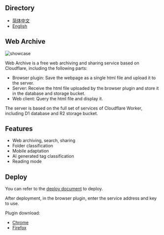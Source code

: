 ## Directory

- [简体中文](https://github.com/ray-d-song/web-archive/blob/main/docs/README_zh.md)
- [English](https://github.com/ray-d-song/web-archive/blob/main/README.md)

## Web Archive

![showcase](https://raw.githubusercontent.com/ray-d-song/web-archive/main/docs/imgs/homepage.png)

Web Archive is a free web archiving and sharing service based on Cloudflare, including the following parts:  

- Browser plugin: Save the webpage as a single html file and upload it to the server.
- Server: Receive the html file uploaded by the browser plugin and store it in the database and storage bucket.
- Web client: Query the html file and display it.

The server is based on the full set of services of Cloudflare Worker, including D1 database and R2 storage bucket.

## Features

- Web archiving, search, sharing
- Folder classification
- Mobile adaptation
- AI generated tag classification
- Reading mode

## Deploy
You can refer to the [deploy document](https://web-archive-docs.pages.dev/en/deploy.html) to deploy.

After deployment, in the browser plugin, enter the service address and key to use.

Plugin download:
- [Chrome](https://chromewebstore.google.com/detail/web-archive/dfigobdhnhkkdniegjdagofhhhopjajb?hl=zh-CN&utm_source=ext_sidebar)
- [Firefox](https://addons.mozilla.org/zh-CN/firefox/addon/web-archive-ray-banzhe/)